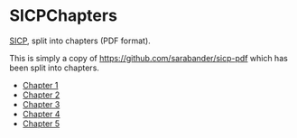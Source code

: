 # SICPChapters
[SICP](https://mitpress.mit.edu/sicp/), split into chapters (PDF format).

This is simply a copy of https://github.com/sarabander/sicp-pdf which has been split into chapters.

* [Chapter 1](https://github.com/pepaslabs/SICPChapters/releases/download/2.andresraba5.5/sicp_chapter_1.pdf)
* [Chapter 2](https://github.com/pepaslabs/SICPChapters/releases/download/2.andresraba5.5/sicp_chapter_2.pdf)
* [Chapter 3](https://github.com/pepaslabs/SICPChapters/releases/download/2.andresraba5.5/sicp_chapter_3.pdf)
* [Chapter 4](https://github.com/pepaslabs/SICPChapters/releases/download/2.andresraba5.5/sicp_chapter_4.pdf)
* [Chapter 5](https://github.com/pepaslabs/SICPChapters/releases/download/2.andresraba5.5/sicp_chapter_5.pdf)
